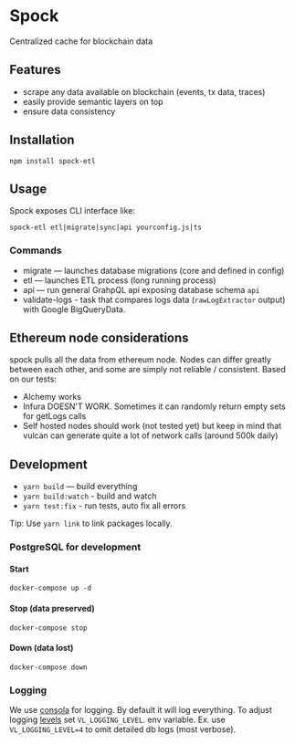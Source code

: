 # Spock

Centralized cache for blockchain data

## Features

- scrape any data available on blockchain (events, tx data, traces)
- easily provide semantic layers on top
- ensure data consistency

## Installation

```
npm install spock-etl
```

## Usage

Spock exposes CLI interface like:

```
spock-etl etl|migrate|sync|api yourconfig.js|ts
```

### Commands

- migrate — launches database migrations (core and defined in config)
- etl — launches ETL process (long running process)
- api — run general GrahpQL api exposing database schema `api`
- validate-logs - task that compares logs data (`rawLogExtractor` output) with Google BigQueryData. 

## Ethereum node considerations

spock pulls all the data from ethereum node. Nodes can differ greatly between each other, and some
are simply not reliable / consistent. Based on our tests:

- Alchemy works
- Infura DOESN'T WORK. Sometimes it can randomly return empty sets for getLogs calls
- Self hosted nodes should work (not tested yet) but keep in mind that vulcan can generate quite a
  lot of network calls (around 500k daily)

## Development

- `yarn build` — build everything
- `yarn build:watch` - build and watch
- `yarn test:fix` - run tests, auto fix all errors

Tip: Use `yarn link` to link packages locally.

### PostgreSQL for development

#### Start

```
docker-compose up -d
```

#### Stop (data preserved)

```
docker-compose stop
```

#### Down (data lost)

```
docker-compose down
```

### Logging

We use [consola](https://github.com/nuxt/consola#readme) for logging. By default it will log
everything. To adjust logging [levels](https://github.com/nuxt/consola#level) set
`VL_LOGGING_LEVEL`. env variable. Ex. use `VL_LOGGING_LEVEL=4` to omit detailed db logs (most
verbose).
